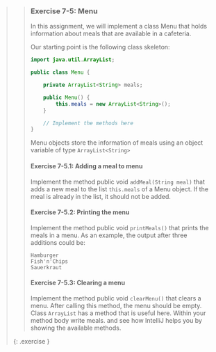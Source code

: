 >> ### Exercise 7-5: Menu
>>
>> In this assignment, we will implement a class Menu that holds information about meals that are available in a cafeteria.
>>
>> Our starting point is the following class skeleton:
>>
>>```java
>> import java.util.ArrayList;
>>
>> public class Menu {
>>
>>     private ArrayList<String> meals;
>>
>>     public Menu() {
>>         this.meals = new ArrayList<String>();
>>     }
>>
>>     // Implement the methods here
>> }
>>```
>>
>> Menu objects store the information of meals using an object variable of type `ArrayList<String>`
>>
>> #### Exercise 7-5.1: Adding a meal to menu
>>
>> Implement the method public void `addMeal(String meal)` that adds a new meal to the list `this.meals` of a Menu object. If the meal is already in the list, it should not be added.
>>
>> #### Exercise 7-5.2: Printing the menu
>>
>> Implement the method public void `printMeals()` that prints the meals in a menu. As an example, the output after three additions could be:
>>
>>```output
>> Hamburger
>> Fish'n'Chips
>> Sauerkraut
>>```
>>
>> #### Exercise 7-5.3: Clearing a menu
>>
>> Implement the method public void `clearMenu()` that clears a menu. After calling this method, the menu should be empty. Class `ArrayList` has a method that is useful here. Within your method body write meals. and see how IntelliJ helps you by showing the available methods.
>>
>>
>{: .exercise }